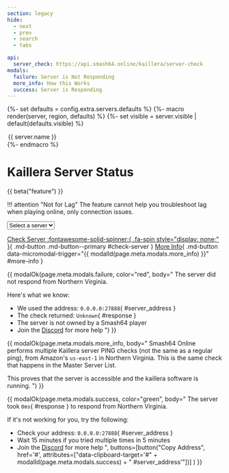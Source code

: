 ```yaml
---
section: legacy
hide:
  - next
  - prev
  - search
  - tabs

api:
  server_check: https://api.smash64.online/kaillera/server-check
modals:
  failure: Server is Not Responding
  more_info: How this Works
  success: Server is Responding
---
```


{%- set defaults = config.extra.servers.defaults %}
{%- macro render(server, region, defaults) %}
{%-   set visible = server.visible | default(defaults.visible) %}
<option {{ '' if visible else 'hidden' }}
 data-host="{{ server.host }}"
 data-port="{{ server.port | default(defaults.port) }}"
 data-location="{{ server.location | default(defaults.location) }}"
 data-owner="{{ server.owner | default(defaults.owner) }}"
 data-member="{{ server.member | default(defaults.member) | lower }}"
>{{ server.name }}</option>
{%- endmacro %}

# Kaillera Server Status

{{ beta("feature") }}

!!! attention "Not for Lag"
    The feature cannot help you troubleshoot lag when playing online, only connection issues.

<div markdown="0">
<select class="md-dropdown" id="server-list">
<option value="" disabled selected hidden>Select a server</option>
{%- for region, servers in config.extra.servers.list.items() %}
<optgroup label="{{ config.extra.servers.regions[region] }}">
{%-   for server in servers %}
{{     render(server, region, defaults) | replace("\n", "") }}
{%-   endfor %}
</optgroup>
{%- endfor %}
</select>
</div>

[Check Server :fontawesome-solid-spinner:{ .fa-spin style="display: none;" }](javascript:checkServer();){ .md-button .md-button--primary #check-server }
[More Info](#){ .md-button data-micromodal-trigger="{{ modalId(page.meta.modals.more_info) }}" #more-info }

{{ modalOk(page.meta.modals.failure, color="red", body="
<span id='server_name'>The server</span> did not respond from Northern Virginia.

Here's what we know:

- We used the address: `0.0.0.0:27888`{ #server_address }
- The check returned: `Unknown`{ #response }
- The server is <span id='server_owner'>not owned by a Smash64 player</span>
- Join the [Discord](https://discord.gg/ssb64) for more help
") }}

{{ modalOk(page.meta.modals.more_info, body="
Smash64 Online performs multiple Kaillera server PING checks (not the same as a regular ping), from Amazon's
`us-east-1` in Northern Virginia. This is the same check that happens in the Master Server List.

This proves that the server is accessible and the kaillera software is running.
") }}

{{ modalOk(page.meta.modals.success, color="green", body="
<span id='server_name'>The server</span> took `0ms`{ #response } to respond from Northern Virginia.

If it's not working for you, try the following:

- Check your address: `0.0.0.0:27888`{ #server_address }
- Wait 15 minutes if you tried multiple times in 5 minutes
- Join the [Discord](https://discord.gg/ssb64) for more help
", buttons=[button("Copy Address", href='#', attributes=["data-clipboard-target='#" + modalId(page.meta.modals.success) + " #server_address'"])] ) }}

<script>
  function checkServer() {
    var button = document.querySelector('#check-server span');
    button.style.display = 'inherit';

    var list = document.getElementById('server-list');
    var selection = list.options[list.selectedIndex];

    fetch('{{ page.meta.api.server_check }}', {
      method: 'POST',
      body: JSON.stringify({
        host: selection.getAttribute('data-host'),
        port: selection.getAttribute('data-port'),
      })
    })
    .then(response => response.json())
    .then(data => {
      button.style.display = 'none';
      showResults(selection, data);
    })
    .catch(error => console.log(error));
  }

  function showResults(server, results) {
    if (results.success) {
      modalId = '{{ modalId(page.meta.modals.success) }}';
    } else {
      modalId = '{{ modalId(page.meta.modals.failure) }}';
    }

    const address = `${server.getAttribute('data-host')}:${server.getAttribute('data-port')}`;
    const modal = document.getElementById(modalId);

    modal.querySelector('#server_name').innerHTML = server.value;
    modal.querySelector('#response').innerHTML = results.message;
    modal.querySelector('#server_address').innerHTML = address;

    var owner = modal.querySelector('#server_owner');
    console.log(owner);
    if (owner !== null) {
      console.log(server.getAttribute('data-member'));
      if (server.getAttribute('data-member') == 'true') {
        owner.innerHTML = `owned by ${server.getAttribute('data-owner')}`;
      } else {
        owner.innerHTML = 'not owned by a Smash64 player';
      }
    }

    MicroModal.show(modalId);
    document.querySelector('.md-dialog').style.zIndex = 101;
    modal.querySelector('.md-button--primary').focus();
    modal.querySelector('.md-button--primary').blur();
  }
</script>
